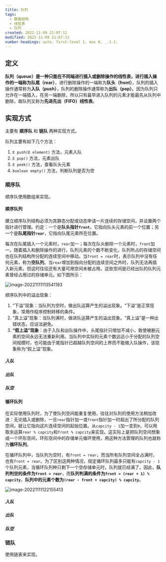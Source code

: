 ```yaml
---
title: 队列
tags:
  - 数据结构
  - 线性表
  - 队列
created: 2022-11-09 21:07:11
modified: 2022-11-09 21:07:11
number headings: auto, first-level 1, max 6, _.1.1.
---
```


## 定义

**队列（queue）**是一种只能在不同端进行插入或删除操作的线性表，进行插入操作的一端称为**队尾（rear）**，进行删除操作的一端称为**队头（front）**，队列的插入操作通常称为**入队（push）**，队列的删除操作通常称为**出队（pop）**。因为队列只允许在一端插入，在另一端删除，所以只有最早进入队列的元素才能最先从队列中删除，故队列又称为**先进先出（FIFO）线性表**。

## 实现方式

主要有 **顺序队** 和 **链队** 两种实现方式。

队列主要有如下几个方法：

1. `E push(E element)` 方法，元素入队
2. `E pop()` 方法，元素出队
3. `E peek()` 方法，查看队头元素
4. `boolean empty()` 方法，判断队列是否为空

### 顺序队

顺序队使用数组来实现。

#### 顺序队列

建立顺序队列结构必须为其静态分配或动态申请一片连续的存储空间，并设置两个指针进行管理。约定：一个是**队头指针`front`**，它指向队头元素的前一个位置；另一个是**队尾指针`rear`**，它指向队尾元素所在位置。

每次在队尾插入一个元素时，`rear`加一；每次在队头删除一个元素时，`front`加一。随着插入和删除操作的进行，队列元素的个数不断变化，队列所占的存储空间也在队列结构所分配的连续空间中移动。当`front = rear`时，表示队列中没有任何元素，称为**空队列**。当`rear`增加到指向分配的连续空间之外时，队列无法再插入新元素，但这时往往还有大量可用空间未被占用，这些空间是已经出队的队列元素曾经占用过的存储单元。如下图所示：

![image-20221111113541183](https://fastly.jsdelivr.net/gh/xihuanxiaorang/images/202211111135248.png)

顺序队列中的溢出现象：

1. “下溢”现象：当队列为空时，做出队运算产生的溢出现象。“下溢”是正常现象，常用作程序控制转移的条件。
2. “真上溢”现象：当队列满时，做进队运算产生的溢出现象。“真上溢”是一种出错状态，应设法避免。
3. **“假上溢”现象**：由于入队和出队操作中，头尾指针只增加不减小，致使被删元素的空间永远无法重新利用。当队列中实际的元素个数远远小于分配的队列空间规模时，也可能由于尾指针已超越队列空间的上界而不能做入队操作，该现象称为“假上溢”现象。

##### 入队

##### 出队

##### 队空

#### 循环队列

在实际使用队列时，为了使队列空间能重复使用，往往对队列的使用方法稍加改进：无论插入或删除，一旦`rear`指针加一或`front`指针加一时超出了所分配的队列空间，就让它指向这片连续空间的起始位置。从`capcity - 1`加一变到`0`，可以用取余运算`rear % capcity`和`front % capcity`来实现。这实际上是把队列空间想象成一个环形空间，环形空间中的存储单元循环使用，用这种方法管理的队列也就称为**循环队列**。

在循环队列中，当队列为空时，有`front = rear`，而当所有队列空间全占满时，也有`front = rear`。为了区别这两种情况，规定循环队列最多只能有`capcity - 1`个队列元素，当循环队列种只剩下一个空存储单元时，队列就已经满了。因此，**队列判空的条件为`front = rear`**，而**队列判满的条件为`front = (rear + 1) % capcity`**，**队列中的元素个数为`(rear - front + capcity) % capcity`**。

![image-20221111122155413](https://fastly.jsdelivr.net/gh/xihuanxiaorang/images/202211111221480.png)

##### 入队

##### 出队

##### 队空

### 链队

使用链表来实现。